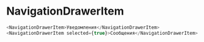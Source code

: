 # NavigationDrawerItem

```js
<NavigationDrawerItem>Уведомления</NavigationDrawerItem>
<NavigationDrawerItem selected={true}>Сообщения</NavigationDrawerItem>
```